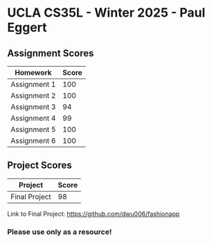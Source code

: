 # UCLA CS35L - Winter 2025 - Paul Eggert

## Assignment Scores
| Homework  | Score |
|----------|------|
| Assignment 1 |100|
| Assignment 2 |100|
| Assignment 3 |94|
| Assignment 4 |99|
| Assignment 5 |100|
| Assignment 6 |100|

## Project Scores
|  Project  | Score |
|----------|------|
| Final Project |98|

Link to Final Project: https://github.com/dwu006/fashionapp

### Please use only as a resource!
